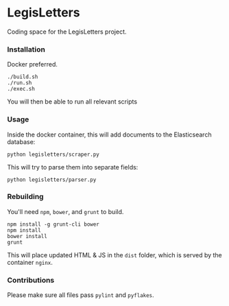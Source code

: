 # LegisLetters

Coding space for the LegisLetters project.

### Installation

Docker preferred.

    ./build.sh
    ./run.sh
    ./exec.sh

You will then be able to run all relevant scripts

### Usage

Inside the docker container, this will add documents to the Elasticsearch
database:

    python legisletters/scraper.py

This will try to parse them into separate fields:

    python legisletters/parser.py

### Rebuilding

You'll need `npm`, `bower`, and `grunt` to build.

    npm install -g grunt-cli bower
    npm install
    bower install
    grunt

This will place updated HTML & JS in the `dist` folder, which is served by the
container `nginx`.

### Contributions

Please make sure all files pass `pylint` and `pyflakes`.
